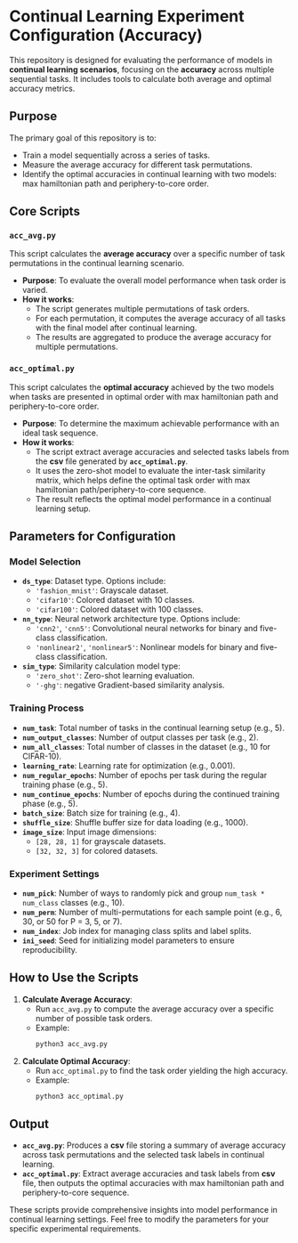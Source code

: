 # Continual Learning Experiment Configuration (Accuracy)

This repository is designed for evaluating the performance of models in **continual learning scenarios**, focusing on the **accuracy** across multiple sequential tasks. It includes tools to calculate both average and optimal accuracy metrics.

## Purpose
The primary goal of this repository is to:
- Train a model sequentially across a series of tasks.
- Measure the average accuracy for different task permutations.
- Identify the optimal accuracies in continual learning with two models: max hamiltonian path and periphery-to-core order.

## Core Scripts
### `acc_avg.py`
This script calculates the **average accuracy** over a specific number of task permutations in the continual learning scenario. 
- **Purpose**: To evaluate the overall model performance when task order is varied.
- **How it works**: 
  - The script generates multiple permutations of task orders.
  - For each permutation, it computes the average accuracy of all tasks with the final model after continual learning.
  - The results are aggregated to produce the average accuracy for multiple permutations.

### `acc_optimal.py`
This script calculates the **optimal accuracy** achieved by the two models when tasks are presented in optimal order with max hamiltonian path and periphery-to-core order.
- **Purpose**: To determine the maximum achievable performance with an ideal task sequence.
- **How it works**:
  - The script extract average accuracies and selected tasks labels from the **csv** file generated by **`acc_optimal.py`**.
  - It uses the zero-shot model to evaluate the inter-task similarity matrix, which helps define the optimal task order with max hamiltonian path/periphery-to-core sequence.
  - The result reflects the optimal model performance in a continual learning setup.

## Parameters for Configuration
### Model Selection
- **`ds_type`**: Dataset type. Options include:
  - `'fashion_mnist'`: Grayscale dataset.
  - `'cifar10'`: Colored dataset with 10 classes.
  - `'cifar100'`: Colored dataset with 100 classes.
- **`nn_type`**: Neural network architecture type. Options include:
  - `'cnn2'`, `'cnn5'`: Convolutional neural networks for binary and five-class classification.
  - `'nonlinear2'`, `'nonlinear5'`: Nonlinear models for binary and five-class classification.
- **`sim_type`**: Similarity calculation model type:
  - `'zero_shot'`: Zero-shot learning evaluation.
  - `'-ghg'`: negative Gradient-based similarity analysis.

### Training Process
- **`num_task`**: Total number of tasks in the continual learning setup (e.g., 5).
- **`num_output_classes`**: Number of output classes per task (e.g., 2).
- **`num_all_classes`**: Total number of classes in the dataset (e.g., 10 for CIFAR-10).
- **`learning_rate`**: Learning rate for optimization (e.g., 0.001).
- **`num_regular_epochs`**: Number of epochs per task during the regular training phase (e.g., 5).
- **`num_continue_epochs`**: Number of epochs during the continued training phase (e.g., 5).
- **`batch_size`**: Batch size for training (e.g., 4).
- **`shuffle_size`**: Shuffle buffer size for data loading (e.g., 1000).
- **`image_size`**: Input image dimensions:
  - `[28, 28, 1]` for grayscale datasets.
  - `[32, 32, 3]` for colored datasets.

### Experiment Settings
- **`num_pick`**: Number of ways to randomly pick and group `num_task * num_class` classes (e.g., 10).
- **`num_perm`**: Number of multi-permutations for each sample point (e.g., 6, 30, or 50 for P = 3, 5, or 7).
- **`num_index`**: Job index for managing class splits and label splits.
- **`ini_seed`**: Seed for initializing model parameters to ensure reproducibility.

## How to Use the Scripts
1. **Calculate Average Accuracy**:
   - Run `acc_avg.py` to compute the average accuracy over a specific number of possible task orders.
   - Example:
     ```bash
     python3 acc_avg.py
     ```
2. **Calculate Optimal Accuracy**:
   - Run `acc_optimal.py` to find the task order yielding the high accuracy.
   - Example:
     ```bash
     python3 acc_optimal.py
     ```

## Output
- **`acc_avg.py`**: Produces a  **csv** file storing a summary of average accuracy across task permutations and the selected task labels in continual learning.
- **`acc_optimal.py`**: Extract average accuracies and task labels from  **csv** file, then outputs the optimal accuracies with max hamiltonian path and periphery-to-core sequence.

These scripts provide comprehensive insights into model performance in continual learning settings. Feel free to modify the parameters for your specific experimental requirements.
